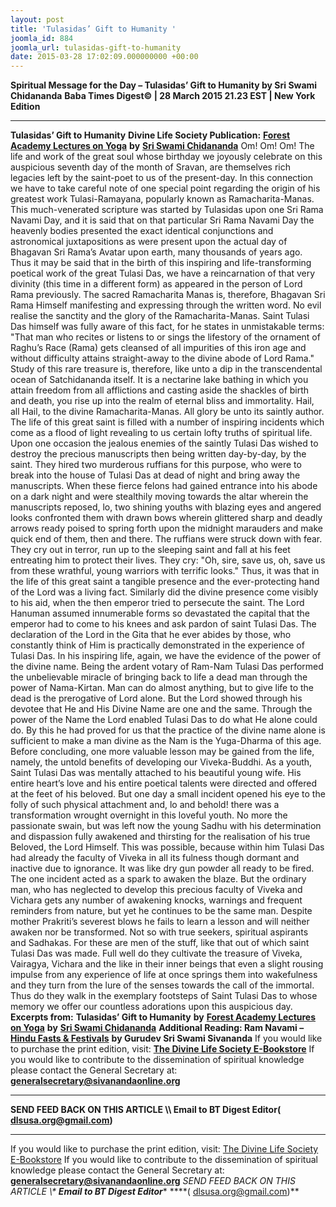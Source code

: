 ```yaml
---
layout: post
title: 'Tulasidas’ Gift to Humanity '
joomla_id: 884
joomla_url: tulasidas-gift-to-humanity
date: 2015-03-28 17:02:09.000000000 +00:00
---
```

**Spiritual Message for the Day – Tulasidas’ Gift to Humanity by Sri Swami Chidananda**
**Baba Times Digest© | 28 March 2015 21.23 EST | New York Edition**
* * *
**Tulasidas’ Gift to Humanity**
**Divine Life Society Publication:** [**Forest Academy Lectures on Yoga**](http://www.dlshq.org/discourse/aug2006.htm) **by** [**Sri Swami Chidananda**](http://www.dlshq.org/saints/chida.htm)
Om! Om! Om!
The life and work of the great soul whose birthday we joyously celebrate on this auspicious seventh day of the month of Sravan, are themselves rich legacies left by the saint-poet to us of the present-day. In this connection we have to take careful note of one special point regarding the origin of his greatest work Tulasi-Ramayana, popularly known as Ramacharita-Manas. This much-venerated scripture was started by Tulasidas upon one Sri Rama Navami Day, and it is said that on that particular Sri Rama Navami Day the heavenly bodies presented the exact identical conjunctions and astronomical juxtapositions as were present upon the actual day of Bhagavan Sri Rama’s Avatar upon earth, many thousands of years ago. Thus it may be said that in the birth of this inspiring and life-transforming poetical work of the great Tulasi Das, we have a reincarnation of that very divinity (this time in a different form) as appeared in the person of Lord Rama previously.
The sacred Ramacharita Manas is, therefore, Bhagavan Sri Rama Himself manifesting and expressing through the written word. No evil realise the sanctity and the glory of the Ramacharita-Manas. Saint Tulasi Das himself was fully aware of this fact, for he states in unmistakable terms: "That man who recites or listens to or sings the lifestory of the ornament of Raghu’s Race (Rama) gets cleansed of all impurities of this iron age and without difficulty attains straight-away to the divine abode of Lord Rama." Study of this rare treasure is, therefore, like unto a dip in the transcendental ocean of Satchidananda itself. It is a nectarine lake bathing in which you attain freedom from all afflictions and casting aside the shackles of birth and death, you rise up into the realm of eternal bliss and immortality. Hail, all Hail, to the divine Ramacharita-Manas. All glory be unto its saintly author.
The life of this great saint is filled with a number of inspiring incidents which come as a flood of light revealing to us certain lofty truths of spiritual life. Upon one occasion the jealous enemies of the saintly Tulasi Das wished to destroy the precious manuscripts then being written day-by-day, by the saint. They hired two murderous ruffians for this purpose, who were to break into the house of Tulasi Das at dead of night and bring away the manuscripts. When these fierce felons had gained entrance into his abode on a dark night and were stealthily moving towards the altar wherein the manuscripts reposed, lo, two shining youths with blazing eyes and angered looks confronted them with drawn bows wherein glittered sharp and deadly arrows ready poised to spring forth upon the midnight marauders and make quick end of them, then and there. The ruffians were struck down with fear. They cry out in terror, run up to the sleeping saint and fall at his feet entreating him to protect their lives. They cry: "Oh, sire, save us, oh, save us from these wrathful, young warriors with terrific looks." Thus, it was that in the life of this great saint a tangible presence and the ever-protecting hand of the Lord was a living fact. Similarly did the divine presence come visibly to his aid, when the then emperor tried to persecute the saint. The Lord Hanuman assumed innumerable forms so devastated the capital that the emperor had to come to his knees and ask pardon of saint Tulasi Das. The declaration of the Lord in the Gita that he ever abides by those, who constantly think of Him is practically demonstrated in the experience of Tulasi Das.
In his inspiring life, again, we have the evidence of the power of the divine name. Being the ardent votary of Ram-Nam Tulasi Das performed the unbelievable miracle of bringing back to life a dead man through the power of Nama-Kirtan. Man can do almost anything, but to give life to the dead is the prerogative of Lord alone. But the Lord showed through his devotee that He and His Divine Name are one and the same. Through the power of the Name the Lord enabled Tulasi Das to do what He alone could do. By this he had proved for us that the practice of the divine name alone is sufficient to make a man divine as the Nam is the Yuga-Dharma of this age.
Before concluding, one more valuable lesson may be gained from the life, namely, the untold benefits of developing our Viveka-Buddhi. As a youth, Saint Tulasi Das was mentally attached to his beautiful young wife. His entire heart’s love and his entire poetical talents were directed and offered at the feet of his beloved. But one day a small incident opened his eye to the folly of such physical attachment and, lo and behold! there was a transformation wrought overnight in this loveful youth. No more the passionate swain, but was left now the young Sadhu with his determination and dispassion fully awakened and thirsting for the realisation of his true Beloved, the Lord Himself. This was possible, because within him Tulasi Das had already the faculty of Viveka in all its fulness though dormant and inactive due to ignorance. It was like dry gun powder all ready to be fired. The one incident acted as a spark to awaken the blaze. But the ordinary man, who has neglected to develop this precious faculty of Viveka and Vichara gets any number of awakening knocks, warnings and frequent reminders from nature, but yet he continues to be the same man. Despite mother Prakriti’s severest blows he fails to learn a lesson and will neither awaken nor be transformed. Not so with true seekers, spiritual aspirants and Sadhakas. For these are men of the stuff, like that out of which saint Tulasi Das was made. Full well do they cultivate the treasure of Viveka, Vairagya, Vichara and the like in their inner beings that even a slight rousing impulse from any experience of life at once springs them into wakefulness and they turn from the lure of the senses towards the call of the immortal. Thus do they walk in the exemplary footsteps of Saint Tulasi Das to whose memory we offer our countless adorations upon this auspicious day.
**Excerpts from:**  **Tulasidas’ Gift to Humanity**  **by** [**Forest Academy Lectures on Yoga**](http://www.dlshq.org/discourse/aug2006.htm) **by** [**Sri Swami Chidananda**](http://www.dlshq.org/saints/chida.htm)
**Additional Reading: Ram Navami –** [**Hindu Fasts & Festivals**](http://www.dlshq.org/download/hindufest.htm#_VPID_24) **by Gurudev Sri Swami Sivananda**
If you would like to purchase the print edition, visit: **[The Divine Life Society E-Bookstore](http://www.dlshq.org/download/download.htm)**
If you would like to contribute to the dissemination of spiritual knowledge please contact the General Secretary at: [](mailto:%20%3Cscript%20type=%27text/javascript%27%3E%20%3C%21--%20var%20prefix%20=%20%27ma%27%20+%20%27il%27%20+%20%27to%27;%20var%20path%20=%20%27hr%27%20+%20%27ef%27%20+%20%27=%27;%20var%20addy57016%20=%20%27generalsecretary%27%20+%20%27@%27;%20addy57016%20=%20addy57016%20+%20%27sivanandaonline%27%20+%20%27.%27%20+%20%27org%27;%20document.write%28%27%3Ca%20%27%20+%20path%20+%20%27%5C%27%27%20+%20prefix%20+%20%27:%27%20+%20addy57016%20+%20%27%5C%27%3E%27%29;%20document.write%28addy57016%29;%20document.write%28%27%3C%5C/a%3E%27%29;%20//--%3E%5Cn%20%3C/script%3E%3Cscript%20type=%27text/javascript%27%3E%20%3C%21--%20document.write%28%27%3Cspan%20style=%5C%27display:%20none;%5C%27%3E%27%29;%20//--%3E%20%3C/script%3EThis%20email%20address%20is%20being%20protected%20from%20spambots.%20You%20need%20JavaScript%20enabled%20to%20view%20it.%20%3Cscript%20type=%27text/javascript%27%3E%20%3C%21--%20document.write%28%27%3C/%27%29;%20document.write%28%27span%3E%27%29;%20//--%3E%20%3C/script%3E?subject=Contribution%20to%20Dissemination%20of%20Spiritual%20Knowledge) **generalsecretary@sivanandaonline.org**
****
**SEND FEED BACK ON THIS ARTICLE \\\ Email to BT Digest Editor[](mailto:%20%3Cscript%20type=%27text/javascript%27%3E%20%3C%21--%20var%20prefix%20=%20%27ma%27%20+%20%27il%27%20+%20%27to%27;%20var%20path%20=%20%27hr%27%20+%20%27ef%27%20+%20%27=%27;%20var%20addy72654%20=%20%27dlsusa.org%27%20+%20%27@%27;%20addy72654%20=%20addy72654%20+%20%27gmail%27%20+%20%27.%27%20+%20%27com%27;%20document.write%28%27%3Ca%20%27%20+%20path%20+%20%27%5C%27%27%20+%20prefix%20+%20%27:%27%20+%20addy72654%20+%20%27%5C%27%3E%27%29;%20document.write%28addy72654%29;%20document.write%28%27%3C%5C/a%3E%27%29;%20//--%3E%5Cn%20%3C/script%3E%3Cscript%20type=%27text/javascript%27%3E%20%3C%21--%20document.write%28%27%3Cspan%20style=%5C%27display:%20none;%5C%27%3E%27%29;%20//--%3E%20%3C/script%3EThis%20email%20address%20is%20being%20protected%20from%20spambots.%20You%20need%20JavaScript%20enabled%20to%20view%20it.%20%3Cscript%20type=%27text/javascript%27%3E%20%3C%21--%20document.write%28%27%3C/%27%29;%20document.write%28%27span%3E%27%29;%20//--%3E%20%3C/script%3E?subject=DLS%20Posts)( [dlsusa.org@gmail.com](mailto:dlsusa.org@gmail.com))**
* * *
  
If you would like to purchase the print edition, visit: [The Divine Life Society E-Bookstore](http://www.dlshq.org/download/download.htm)
If you would like to contribute to the dissemination of spiritual knowledge please contact the General Secretary at: **[generalsecretary@sivanandaonline.org](mailto:generalsecretary@sivanandaonline.org)**
**SEND FEED BACK ON THIS ARTICLE \\\**  **Email to BT Digest Editor**** [](mailto:%20%3Cscript%20type=%27text/javascript%27%3E%20%3C%21--%20var%20prefix%20=%20%27ma%27%20+%20%27il%27%20+%20%27to%27;%20var%20path%20=%20%27hr%27%20+%20%27ef%27%20+%20%27=%27;%20var%20addy72654%20=%20%27dlsusa.org%27%20+%20%27@%27;%20addy72654%20=%20addy72654%20+%20%27gmail%27%20+%20%27.%27%20+%20%27com%27;%20document.write%28%27%3Ca%20%27%20+%20path%20+%20%27%5C%27%27%20+%20prefix%20+%20%27:%27%20+%20addy72654%20+%20%27%5C%27%3E%27%29;%20document.write%28addy72654%29;%20document.write%28%27%3C%5C/a%3E%27%29;%20//--%3E%5Cn%20%3C/script%3E%3Cscript%20type=%27text/javascript%27%3E%20%3C%21--%20document.write%28%27%3Cspan%20style=%5C%27display:%20none;%5C%27%3E%27%29;%20//--%3E%20%3C/script%3EThis%20email%20address%20is%20being%20protected%20from%20spambots.%20You%20need%20JavaScript%20enabled%20to%20view%20it.%20%3Cscript%20type=%27text/javascript%27%3E%20%3C%21--%20document.write%28%27%3C/%27%29;%20document.write%28%27span%3E%27%29;%20//--%3E%20%3C/script%3E?subject=DLS%20Posts)****( [dlsusa.org@gmail.com](mailto:dlsusa.org@gmail.com))**  
